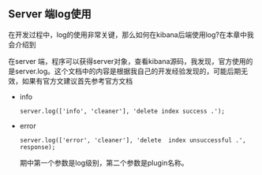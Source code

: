 ## Server 端log使用

在开发过程中，log的使用非常关键，那么如何在kibana后端使用log?在本章中我会介绍到

在server 端，程序可以获得server对象，查看kibana源码，我发现，官方使用的 是server.log。这个文档中的内容是根据我自己的开发经验发现的，可能后期无效，如果有官方文建议首先参考官方文档

- info

  ```server.log(['info', 'cleaner'], 'delete index success .');```
- error

  ```server.log(['error', 'cleaner'], 'delete  index unsuccessful .', response);```
  
  期中第一个参数是log级别，第二个参数是plugin名称。
